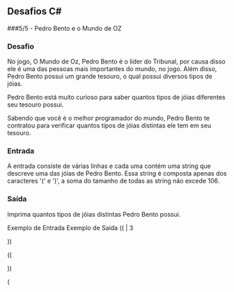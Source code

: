 ## Desafios C#
###5/5 - Pedro Bento e o Mundo de OZ

### Desafio
No jogo, O Mundo de Oz, Pedro Bento é o líder do Tribunal, por causa disso ele é uma das pessoas mais importantes do mundo, no jogo. Além disso, Pedro Bento possui um grande tesouro, o qual possui diversos tipos de jóias.

Pedro Bento está muito curioso para saber quantos tipos de jóias diferentes seu tesouro possui.

Sabendo que você é o melhor programador do mundo, Pedro Bento te contratou para verificar quantos tipos de jóias distintas ele tem em seu tesouro.

### Entrada
A entrada consiste de várias linhas e cada uma contém uma string que descreve uma das jóias de Pedro Bento. Essa string é composta apenas dos caracteres '(' e ')', a soma do tamanho de todas as string não excede 106.

### Saída
Imprima quantos tipos de jóias distintas Pedro Bento possui.

 
Exemplo de Entrada	Exemplo de Saída
((	|	3

))

((

))

(
